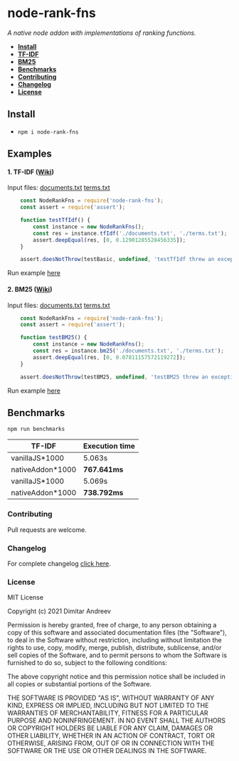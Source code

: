 # node-rank-fns
<i>A native node addon with implementations of ranking functions.</i>

 * **[Install](#Install)**
 * **[TF-IDF](#TF-IDF)**
 * **[BM25](#BM25)**
 * **[Benchmarks](#Benchmarks)**
 * **[Contributing](#Contributing)**
 * **[Changelog](#Changelog)**
 * **[License](#License)**

<a name="Install"></a>
## Install 
- `npm i node-rank-fns`

## Examples 

<a name="TF-IDF"></a>
#### 1. TF-IDF ([Wiki](https://en.wikipedia.org/wiki/Tf%E2%80%93idf#Example_of_tf%E2%80%93idf))
Input files:
[documents.txt](https://github.com/D-Andreev/node-rank-fns/blob/master/test/documents.txt)
[terms.txt](https://github.com/D-Andreev/node-rank-fns/blob/master/test/terms.txt)
```js
    const NodeRankFns = require('node-rank-fns');
    const assert = require('assert');

    function testTfIdf() {
        const instance = new NodeRankFns();
        const res = instance.tfIdf('./documents.txt', './terms.txt');
        assert.deepEqual(res, [0, 0.12901285528456335]);
    }

    assert.doesNotThrow(testBasic, undefined, 'testTfIdf threw an exception');
```
Run example [here](https://github.com/D-Andreev/node-rank-fns/blob/master/test/index.js)

<a name="BM25"></a>
#### 2. BM25 ([Wiki](https://en.wikipedia.org/wiki/Okapi_BM25))
Input files:
[documents.txt](https://github.com/D-Andreev/node-rank-fns/blob/master/test/documents.txt)
[terms.txt](https://github.com/D-Andreev/node-rank-fns/blob/master/test/terms.txt)
```js
    const NodeRankFns = require('node-rank-fns');
    const assert = require('assert');

    function testBM25() {
        const instance = new NodeRankFns();
        const res = instance.bm25('./documents.txt', './terms.txt');
        assert.deepEqual(res, [0, 0.07811157572119272]);
    }

    assert.doesNotThrow(testBM25, undefined, 'testBM25 threw an exception');
```
Run example [here](https://github.com/D-Andreev/node-rank-fns/blob/master/test/index.js)

<a name="Benchmarks"></a>
## Benchmarks
`npm run benchmarks`

| TF-IDF           | Execution time   |
| ---------------- | ---------------- |
| vanillaJS*1000   | 5.063s           |
| nativeAddon*1000 | <b>767.641ms</b> |
| vanillaJS*1000   | 5.069s           |
| nativeAddon*1000 | <b>738.792ms</b> |

<a name="Contributing"></a>
### Contributing
Pull requests are welcome.

<a name="Changelog"></a>
### Changelog
For complete changelog [click here](https://github.com/D-Andreev/node-rank-fns/blob/master/CHANGELOG.md).

<a name="License"></a>
### License
MIT License

Copyright (c) 2021 Dimitar Andreev

Permission is hereby granted, free of charge, to any person obtaining a copy
of this software and associated documentation files (the "Software"), to deal
in the Software without restriction, including without limitation the rights
to use, copy, modify, merge, publish, distribute, sublicense, and/or sell
copies of the Software, and to permit persons to whom the Software is
furnished to do so, subject to the following conditions:

The above copyright notice and this permission notice shall be included in all
copies or substantial portions of the Software.

THE SOFTWARE IS PROVIDED "AS IS", WITHOUT WARRANTY OF ANY KIND, EXPRESS OR
IMPLIED, INCLUDING BUT NOT LIMITED TO THE WARRANTIES OF MERCHANTABILITY,
FITNESS FOR A PARTICULAR PURPOSE AND NONINFRINGEMENT. IN NO EVENT SHALL THE
AUTHORS OR COPYRIGHT HOLDERS BE LIABLE FOR ANY CLAIM, DAMAGES OR OTHER
LIABILITY, WHETHER IN AN ACTION OF CONTRACT, TORT OR OTHERWISE, ARISING FROM,
OUT OF OR IN CONNECTION WITH THE SOFTWARE OR THE USE OR OTHER DEALINGS IN THE
SOFTWARE.
